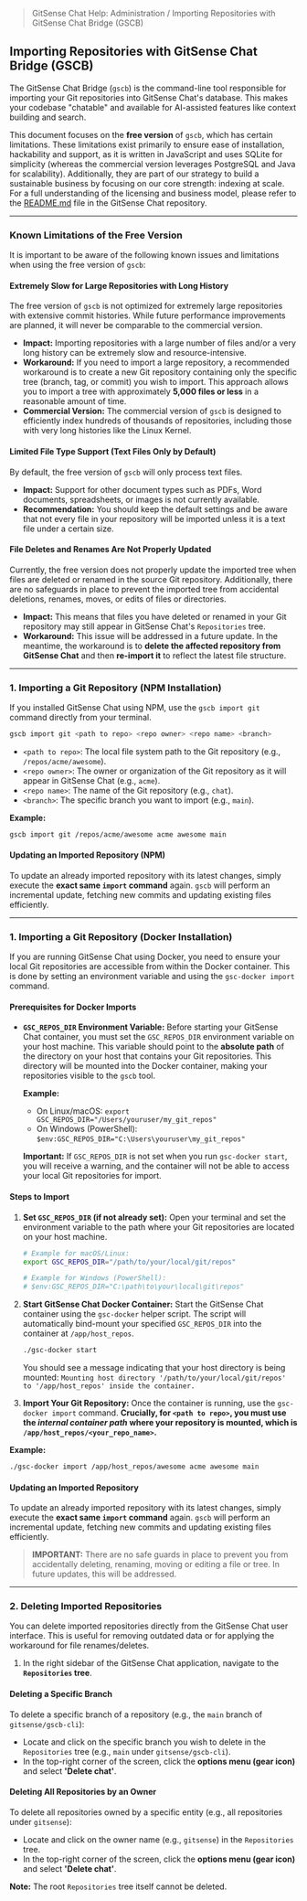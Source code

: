 <!--
Component: Importing Repositories with GitSense Chat Bridge (GSCB) Guide
Block-UUID: 01a2b3c4-d5e6-7f8a-9b0c-1d2e3f4a5b6c
Parent-UUID: bda97f9e-7fd2-4c88-ac38-07dbf99ba1f1
Version: 1.2.0
Description: Guide for importing Git repositories into GitSense Chat using the gscb tool, including limitations and management.
Language: Markdown
Created-at: 2025-08-14T16:34:36.883Z
Authors: Gemini 2.5 Flash Thinking (v1.0.0), Gemini 2.5 Flash Thinking (v1.1.0), Gemini 2.5 Flash Thinking (v1.2.0)
-->


> GitSense Chat Help: Administration / Importing Repositories with GitSense Chat Bridge (GSCB)

## Importing Repositories with GitSense Chat Bridge (GSCB)

The GitSense Chat Bridge (`gscb`) is the command-line tool responsible for importing your Git repositories into GitSense Chat's database. This makes your codebase "chatable" and available for AI-assisted features like context building and search.

This document focuses on the **free version** of `gscb`, which has certain limitations. These limitations exist primarily to ensure ease of installation, hackability and support, as it is written in JavaScript and uses SQLite for simplicity (whereas the commercial version leverages PostgreSQL and Java for scalability). Additionally, they are part of our strategy to build a sustainable business by focusing on our core strength: indexing at scale. For a full understanding of the licensing and business model, please refer to the [README.md](https://github.com/gitsense/chat/blob/main/README.md) file in the GitSense Chat repository.
 

---

### Known Limitations of the Free Version

It is important to be aware of the following known issues and limitations when using the free version of `gscb`:

#### Extremely Slow for Large Repositories with Long History

The free version of `gscb` is not optimized for extremely large repositories with extensive commit histories. While future performance improvements are planned, it will never be comparable to the commercial version.

*   **Impact:** Importing repositories with a large number of files and/or a very long history can be extremely slow and resource-intensive.
*   **Workaround:** If you need to import a large repository, a recommended workaround is to create a new Git repository containing only the specific tree (branch, tag, or commit) you wish to import. This approach allows you to import a tree with approximately **5,000 files or less** in a reasonable amount of time.
*   **Commercial Version:** The commercial version of `gscb` is designed to efficiently index hundreds of thousands of repositories, including those with very long histories like the Linux Kernel.

#### Limited File Type Support (Text Files Only by Default)

By default, the free version of `gscb` will only process text files.

*   **Impact:** Support for other document types such as PDFs, Word documents, spreadsheets, or images is not currently available.
*   **Recommendation:** You should keep the default settings and be aware that not every file in your repository will be imported unless it is a text file under a certain size.

#### File Deletes and Renames Are Not Properly Updated

Currently, the free version does not properly update the imported tree when files are deleted or renamed in the source Git repository. Additionally, there are no safeguards in place to prevent the imported tree from accidental deletions, renames, moves, or edits of files or directories.

*   **Impact:** This means that files you have deleted or renamed in your Git repository may still appear in GitSense Chat's `Repositories` tree.
*   **Workaround:** This issue will be addressed in a future update. In the meantime, the workaround is to **delete the affected repository from GitSense Chat** and then **re-import it** to reflect the latest file structure.

---

### 1. Importing a Git Repository (NPM Installation)

If you installed GitSense Chat using NPM, use the `gscb import git` command directly from your terminal.

```bash
gscb import git <path to repo> <repo owner> <repo name> <branch>
```

*   `<path to repo>`: The local file system path to the Git repository (e.g., `/repos/acme/awesome`).
*   `<repo owner>`: The owner or organization of the Git repository as it will appear in GitSense Chat (e.g., `acme`).
*   `<repo name>`: The name of the Git repository (e.g., `chat`).
*   `<branch>`: The specific branch you want to import (e.g., `main`).

**Example:**

```bash
gscb import git /repos/acme/awesome acme awesome main
```

#### Updating an Imported Repository (NPM)

To update an already imported repository with its latest changes, simply execute the **exact same `import` command** again. `gscb` will perform an incremental update, fetching new commits and updating existing files efficiently.

---

### 1. Importing a Git Repository (Docker Installation)

If you are running GitSense Chat using Docker, you need to ensure your local Git repositories are accessible from within the Docker container. This is done by setting an environment variable and using the `gsc-docker import` command.

#### Prerequisites for Docker Imports

*   **`GSC_REPOS_DIR` Environment Variable:** Before starting your GitSense Chat container, you must set the `GSC_REPOS_DIR` environment variable on your host machine. This variable should point to the **absolute path** of the directory on your host that contains your Git repositories. This directory will be mounted into the Docker container, making your repositories visible to the `gscb` tool.

    **Example:**
    *   On Linux/macOS: `export GSC_REPOS_DIR="/Users/youruser/my_git_repos"`
    *   On Windows (PowerShell): `$env:GSC_REPOS_DIR="C:\Users\youruser\my_git_repos"`

    **Important:** If `GSC_REPOS_DIR` is not set when you run `gsc-docker start`, you will receive a warning, and the container will not be able to access your local Git repositories for import.

#### Steps to Import

1.  **Set `GSC_REPOS_DIR` (if not already set):**
    Open your terminal and set the environment variable to the path where your Git repositories are located on your host machine.

    ```bash
    # Example for macOS/Linux:
    export GSC_REPOS_DIR="/path/to/your/local/git/repos"

    # Example for Windows (PowerShell):
    # $env:GSC_REPOS_DIR="C:\path\to\your\local\git\repos"
    ```

2.  **Start GitSense Chat Docker Container:**
    Start the GitSense Chat container using the `gsc-docker` helper script. The script will automatically bind-mount your specified `GSC_REPOS_DIR` into the container at `/app/host_repos`.

    ```bash
    ./gsc-docker start
    ```
    You should see a message indicating that your host directory is being mounted:
    `Mounting host directory '/path/to/your/local/git/repos' to '/app/host_repos' inside the container.`

3.  **Import Your Git Repository:**
    Once the container is running, use the `gsc-docker import` command. **Crucially, for `<path to repo>`, you must use the *internal container path* where your repository is mounted, which is `/app/host_repos/<your_repo_name>`.**

**Example:**

```bash
./gsc-docker import /app/host_repos/awesome acme awesome main
```

#### Updating an Imported Repository

To update an already imported repository with its latest changes, simply execute the **exact same `import` command** again. `gscb` will perform an incremental update, fetching new commits and updating existing files efficiently.

> **IMPORTANT:** There are no safe guards in place to prevent you from accidentally deleting, renaming, moving or editing a file or tree. In future updates, this will be addressed.

---

### 2. Deleting Imported Repositories

You can delete imported repositories directly from the GitSense Chat user interface. This is useful for removing outdated data or for applying the workaround for file renames/deletes.

1.  In the right sidebar of the GitSense Chat application, navigate to the **`Repositories` tree**.

#### Deleting a Specific Branch

To delete a specific branch of a repository (e.g., the `main` branch of `gitsense/gscb-cli`):

*   Locate and click on the specific branch you wish to delete in the `Repositories` tree (e.g., `main` under `gitsense/gscb-cli`).
*   In the top-right corner of the screen, click the **options menu (gear icon)** and select **'Delete chat'**.

#### Deleting All Repositories by an Owner

To delete all repositories owned by a specific entity (e.g., all repositories under `gitsense`):

*   Locate and click on the owner name (e.g., `gitsense`) in the `Repositories` tree.
*   In the top-right corner of the screen, click the **options menu (gear icon)** and select **'Delete chat'**.

**Note:** The root `Repositories` tree itself cannot be deleted.
